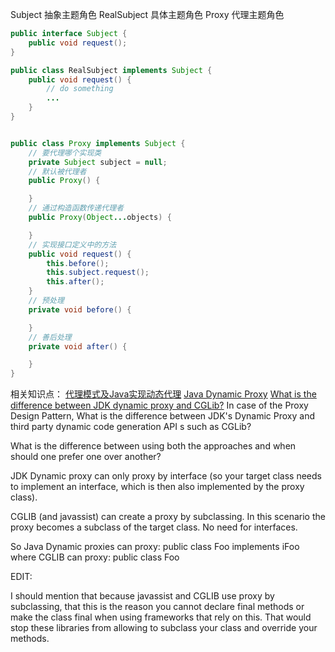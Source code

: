 Subject 抽象主题角色
RealSubject 具体主题角色
Proxy 代理主题角色

```java
public interface Subject {
    public void request();
}

public class RealSubject implements Subject {
    public void request() {
        // do something
        ...
    }
}


public class Proxy implements Subject {
    // 要代理哪个实现类
    private Subject subject = null;
    // 默认被代理者
    public Proxy() {

    }
    // 通过构造函数传递代理者
    public Proxy(Object...objects) {

    }
    // 实现接口定义中的方法
    public void request() {
        this.before();
        this.subject.request();
        this.after();
    }
    // 预处理
    private void before() {

    }
    // 善后处理
    private void after() {

    }
}
```

相关知识点：
[代理模式及Java实现动态代理](https://www.jianshu.com/p/6f6bb2f0ece9)
[Java Dynamic Proxy](https://b1ngz.github.io/java-dynamic-proxy/)
[What is the difference between JDK dynamic proxy and CGLib?](https://stackoverflow.com/questions/10664182/what-is-the-difference-between-jdk-dynamic-proxy-and-cglib/10664208#10664208)
In case of the Proxy Design Pattern, What is the difference between JDK's Dynamic Proxy and third party dynamic code generation API s such as CGLib?

What is the difference between using both the approaches and when should one prefer one over another?

JDK Dynamic proxy can only proxy by interface (so your target class needs to implement an interface, which is then also implemented by the proxy class).

CGLIB (and javassist) can create a proxy by subclassing. In this scenario the proxy becomes a subclass of the target class. No need for interfaces.

So Java Dynamic proxies can proxy: public class Foo implements iFoo where CGLIB can proxy: public class Foo

EDIT:

I should mention that because javassist and CGLIB use proxy by subclassing, that this is the reason you cannot declare final methods or make the class final when using frameworks that rely on this. That would stop these libraries from allowing to subclass your class and override your methods.